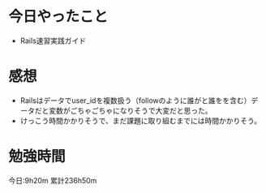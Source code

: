 # 今日やったこと
* Rails速習実践ガイド

# 感想
* Railsはデータでuser_idを複数扱う（followのように誰がと誰をを含む）データだと変数がごちゃごちゃになりそうで大変だと思った。
* けっこう時間かかりそうで、まだ課題に取り組むまでには時間かかりそう。

# 勉強時間
今日:9h20m
累計236h50m
